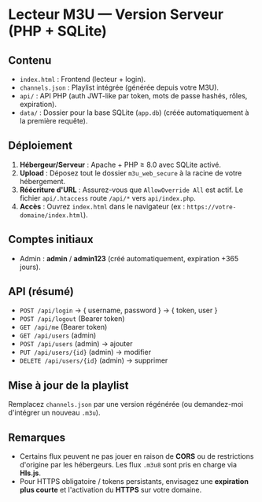 # Lecteur M3U — Version Serveur (PHP + SQLite)

## Contenu
- `index.html` : Frontend (lecteur + login).
- `channels.json` : Playlist intégrée (générée depuis votre M3U).
- `api/` : API PHP (auth JWT-like par token, mots de passe hashés, rôles, expiration).
- `data/` : Dossier pour la base SQLite (`app.db`) (créée automatiquement à la première requête).

## Déploiement
1. **Hébergeur/Serveur** : Apache + PHP ≥ 8.0 avec SQLite activé.
2. **Upload** : Déposez tout le dossier `m3u_web_secure` à la racine de votre hébergement.
3. **Réécriture d'URL** : Assurez-vous que `AllowOverride All` est actif. Le fichier `api/.htaccess` route `/api/*` vers `api/index.php`.
4. **Accès** : Ouvrez `index.html` dans le navigateur (ex : `https://votre-domaine/index.html`).

## Comptes initiaux
- Admin : **admin** / **admin123** (créé automatiquement, expiration +365 jours).

## API (résumé)
- `POST /api/login` → { username, password } → { token, user }
- `POST /api/logout` (Bearer token)
- `GET /api/me` (Bearer token)
- `GET /api/users` (admin)
- `POST /api/users` (admin) → ajouter
- `PUT /api/users/{id}` (admin) → modifier
- `DELETE /api/users/{id}` (admin) → supprimer

## Mise à jour de la playlist
Remplacez `channels.json` par une version régénérée (ou demandez-moi d'intégrer un nouveau `.m3u`).

## Remarques
- Certains flux peuvent ne pas jouer en raison de **CORS** ou de restrictions d'origine par les hébergeurs. Les flux `.m3u8` sont pris en charge via **Hls.js**.
- Pour HTTPS obligatoire / tokens persistants, envisagez une **expiration plus courte** et l'activation du **HTTPS** sur votre domaine.
